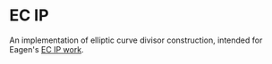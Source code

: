 # EC IP

An implementation of elliptic curve divisor construction, intended for Eagen's
[EC IP work](https://eprint.iacr.org/2020/596).
